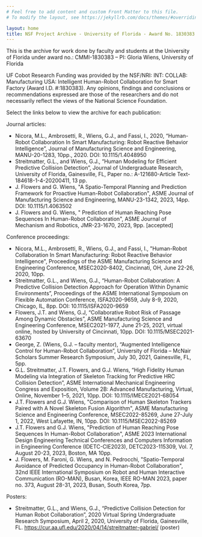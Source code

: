 ```yaml
---
# Feel free to add content and custom Front Matter to this file.
# To modify the layout, see https://jekyllrb.com/docs/themes/#overriding-theme-defaults

layout: home
title: NSF Project Archive - University of Florida - Award No. 1830383
---
```

<!--# NSF Project Archive - University of Florida - Award No. 1830383-->

This is the archive for work done by faculty and students at the University of Florida under award no.: CMMI-1830383 – PI: Gloria Wiens, University of Florida 

UF Cobot Research Funding was provided by the NSF/NRI: INT: COLLAB: Manufacturing USA: Intelligent Human-Robot Collaboration for Smart Factory (Award I.D. #:1830383). Any opinions, findings and conclusions or recommendations expressed are those of the researchers and do not necessarily reflect the views of the National Science Foundation.

Select the links below to view the archive for each publication:

Journal articles:
* Nicora, M.L., Ambrosetti, R., Wiens, G.J., and Fassi, I., 2020, “Human-Robot Collaboration In Smart Manufacturing: Robot Reactive Behavior Intelligence”, Journal of Manufacturing Science and Engineering, MANU-20-1283, 10pp., 2020. DOI: 10.1115/1.4048950
* Streitmatter, G.L., and Wiens, G.J., “Human Modeling for Efficient Predictive Collision Detection”, Journal of Undergraduate Research, University of Florida, Gainesville, FL, Paper no.:  A-121680-Article Text-184618-1-4-20200411, 13 pp.
* J. Flowers and G. Wiens, "A Spatio-Temporal Planning and Prediction Framework for Proactive Human-Robot Collaboration", ASME Journal of Manufacturing Science and Engineering, MANU-23-1342, 2023, 14pp. DOI: 10.1115/1.4063502
* J. Flowers and G. Wiens, " Prediction of Human Reaching Pose Sequences In Human-Robot Collaboration", ASME Journal of Mechanism and Robotics, JMR-23-1670, 2023, 9pp. [accepted]

Conference proceedings:
* Nicora, M.L., Ambrosetti, R., Wiens, G.J., and Fassi, I., "Human-Robot Collaboration In Smart Manufacturing: Robot Reactive Behavior Intelligence", Proceedings of the ASME Manufacturing Science and Engineering Conference, MSEC2020-8402, Cincinnati, OH, June 22-26, 2020, 10pp.
* Streitmatter, G.L., and Wiens, G.J., “Human-Robot Collaboration: A Predictive Collision Detection Approach for Operation Within Dynamic Environments”, Proceedings of the ASME International Symposium on Flexible Automation Conference, ISFA2020-9659, July 8-9, 2020, Chicago, IL, 8pp. DOI: 10.1115/ISFA2020-9659
* Flowers, J.T. and Wiens, G.J, “Collaborative Robot Risk of Passage Among Dynamic Obstacles”, ASME Manufacturing Science and Engineering Conference, MSEC2021-1977, June 21-25, 2021, virtual online, hosted by University of Cincinnati, 10pp.  DOI:  10.1115/MSEC2021-63670
* George, Z. (Wiens, G.J. – faculty mentor), “Augmented Intelligence Control for Human-Robot Collaboration”, University of Florida – McNair Scholars Summer Research Symposium, July 30, 2021, Gainesville, FL, 5pp.
* G.L. Streitmatter, J.T. Flowers, and G.J. Wiens, “High Fidelity Human Modeling via Integration of Skeleton Tracking for Predictive HRC Collision Detection”, ASME International Mechanical Engineering Congress and Exposition, Volume 2B: Advanced Manufacturing, Virtual, Online, November 1–5, 2021, 10pp. DOI: 10.1115/IMECE2021-68054
* J.T. Flowers and G.J. Wiens, "Comparison of Human Skeleton Trackers Paired with A Novel Skeleton Fusion Algorithm", ASME Manufacturing Science and Engineering Conference, MSEC2022-85269, June 27-July 1, 2022, West Lafayette, IN, 10pp. DOI: 10.1115/MSEC2022-85269
* J.T. Flowers and G.J. Wiens, "Prediction of Human Reaching Pose Sequences In Human-Robot Collaboration", ASME 2023 International Design Engineering Technical Conferences and Computers Information in Engineering Conference (IDETC-CIE2023), DETC2023-115309, Vol. 7, August 20-23, 2023, Boston, MA 10pp.
* J. Flowers, M. Faroni, G. Wiens, and N. Pedrocchi, "Spatio-Temporal Avoidance of Predicted Occupancy in Human-Robot Collaboration", 32nd IEEE International Symposium on Robot and Human Interactive Communication (RO-MAN), Busan, Korea, IEEE  RO-MAN 2023, paper no. 373, August 28-31, 2023, Busan, South Korea, 7pp.

Posters:
* Streitmatter, G.L., and Wiens, G.J., “Predictive Collision Detection for Human Robot Collaboration”, 2020 Virtual Spring Undergraduate Research Symposium, April 2, 2020, University of Florida, Gainesville, FL. https://cur.aa.ufl.edu/2020/04/14/streitmatter-gabriel/ (poster)


